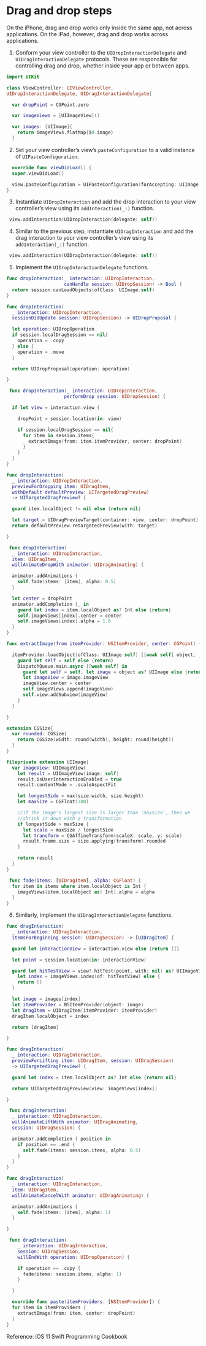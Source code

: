 # Drag and drop steps

On the iPhone, drag and drop works only inside the same app, not across applications. On the iPad, however, drag and drop works across applications.

1. Conform your view controller to the `UIDropInteractionDelegate` and `UIDragInteractionDelegate` protocols. These are responsible for controlling drag and drop, whether inside your app or between apps.
```swift
import UIKit

class ViewController: UIViewController,
UIDropInteractionDelegate, UIDragInteractionDelegate{

  var dropPoint = CGPoint.zero

  var imageViews = [UIImageView]()

  var images: [UIImage]{
    return imageViews.flatMap{$0.image}
  }
```            

2. Set your view controller’s view’s `pasteConfiguration` to a valid instance of `UIPasteConfiguration`.
```swift
  override func viewDidLoad() {
  super.viewDidLoad()

  view.pasteConfiguration = UIPasteConfiguration(forAccepting: UIImage.self)
}
```

3. Instantiate `UIDropInteraction` and add the drop interaction to your view controller’s view using its `addInteraction(_:)` function.

```swift
 view.addInteraction(UIDropInteraction(delegate: self))
```

4. Similar to the previous step, instantiate `UIDragInteraction` and add the drag interaction to your view controller’s view using its `addInteraction(_:)` function.
```swift
 view.addInteraction(UIDragInteraction(delegate: self))
```

5. Implement the `UIDropInteractionDelegate` functions.
```swift
func dropInteraction(_ interaction: UIDropInteraction,
                     canHandle session: UIDropSession) -> Bool {
  return session.canLoadObjects(ofClass: UIImage.self)
}

func dropInteraction(
  _ interaction: UIDropInteraction,
  sessionDidUpdate session: UIDropSession) -> UIDropProposal {

  let operation: UIDropOperation
  if session.localDragSession == nil{
    operation = .copy
  } else {
    operation = .move
  }

  return UIDropProposal(operation: operation)

}

 func dropInteraction(_ interaction: UIDropInteraction,
                     performDrop session: UIDropSession) {

  if let view = interaction.view {

    dropPoint = session.location(in: view)

    if session.localDragSession == nil{
      for item in session.items{
        extractImage(from: item.itemProvider, center: dropPoint)
      }
    }
  }
}

func dropInteraction(
  _ interaction: UIDropInteraction,
  previewForDropping item: UIDragItem,
  withDefault defaultPreview: UITargetedDragPreview)
  -> UITargetedDragPreview? {

  guard item.localObject != nil else {return nil}

  let target = UIDragPreviewTarget(container: view, center: dropPoint)
  return defaultPreview.retargetedPreview(with: target)

}

 func dropInteraction(
  _ interaction: UIDropInteraction,
  item: UIDragItem,
  willAnimateDropWith animator: UIDragAnimating) {

  animator.addAnimations {
    self.fade(items: [item], alpha: 0.5)
  }

  let center = dropPoint
  animator.addCompletion {_ in
    guard let index = item.localObject as? Int else {return}
    self.imageViews[index].center = center
    self.imageViews[index].alpha = 1.0
  }
}

func extractImage(from itemProvider: NSItemProvider, center: CGPoint) {

  itemProvider.loadObject(ofClass: UIImage.self) {[weak self] object, _ in
    guard let self = self else {return}
    DispatchQueue.main.async {[weak self] in
      guard let self = self, let image = object as? UIImage else {return}
      let imageView = image.imageView
      imageView.center = center
      self.imageViews.append(imageView)
      self.view.addSubview(imageView)
    }
  }

}

extension CGSize{
  var rounded: CGSize{
    return CGSize(width: round(width), height: round(height))
  }
}

fileprivate extension UIImage{
  var imageView: UIImageView{
    let result = UIImageView(image: self)
    result.isUserInteractionEnabled = true
    result.contentMode = .scaleAspectFit

    let longestSide = max(size.width, size.height)
    let maxSize = CGFloat(300)

    //if the image's largest size is larger than 'maxSize', then we
    //shrink it down with a transformation
    if longestSide > maxSize {
      let scale = maxSize / longestSide
      let transform = CGAffineTransform(scaleX: scale, y: scale)
      result.frame.size = size.applying(transform).rounded
    }

    return result
  }
}

 func fade(items: [UIDragItem], alpha: CGFloat) {
  for item in items where item.localObject is Int {
    imageViews[item.localObject as! Int].alpha = alpha
  }
}
```

6. Similarly, implement the `UIDragInteractionDelegate` functions.

```swift
func dragInteraction(
  _ interaction: UIDragInteraction,
  itemsForBeginning session: UIDragSession) -> [UIDragItem] {

  guard let interactionView = interaction.view else {return []}

  let point = session.location(in: interactionView)

  guard let hitTestView = view?.hitTest(point, with: nil) as? UIImageView,
    let index = imageViews.index(of: hitTestView) else {
    return []
  }

  let image = images[index]
  let itemProvider = NSItemProvider(object: image)
  let dragItem = UIDragItem(itemProvider: itemProvider)
  dragItem.localObject = index

  return [dragItem]

}

func dragInteraction(
  _ interaction: UIDragInteraction,
  previewForLifting item: UIDragItem, session: UIDragSession)
  -> UITargetedDragPreview? {

  guard let index = item.localObject as? Int else {return nil}

  return UITargetedDragPreview(view: imageViews[index])

}

 func dragInteraction(
  _ interaction: UIDragInteraction,
  willAnimateLiftWith animator: UIDragAnimating,
  session: UIDragSession) {

  animator.addCompletion { position in
    if position == .end {
      self.fade(items: session.items, alpha: 0.5)
    }
  }
}

func dragInteraction(
  _ interaction: UIDragInteraction,
  item: UIDragItem,
  willAnimateCancelWith animator: UIDragAnimating) {

  animator.addAnimations {
    self.fade(items: [item], alpha: 1)
  }

}

 func dragInteraction(
    _ interaction: UIDragInteraction,
    session: UIDragSession,
    willEndWith operation: UIDropOperation) {

    if operation == .copy {
      fade(items: session.items, alpha: 1)
    }

  }

  override func paste(itemProviders: [NSItemProvider]) {
  for item in itemProviders {
    extractImage(from: item, center: dropPoint)
  }
}
```


Reference: iOS 11 Swift Programming Cookbook